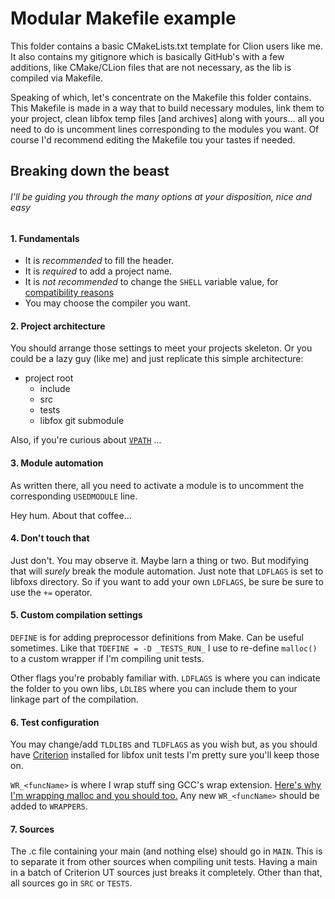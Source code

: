 # Modular Makefile example
This folder contains a basic CMakeLists.txt template for Clion users like me.
It also contains my gitignore which is basically GitHub's with a few additions,
like CMake/CLion files that are not necessary, as the lib is compiled via Makefile.

Speaking of which, let's concentrate on the Makefile this folder contains.
This Makefile is made in a way that to build necessary modules, link them
to your project, clean libfox temp files \[and archives\] along with yours...
all you need to do is uncomment lines corresponding to the modules you want.
Of course I'd recommend editing the Makefile tou your tastes if needed.

## Breaking down the beast
###### I'll be guiding you through the many options at your disposition, nice and easy

#### 1. Fundamentals
  - It is *recommended* to fill the header.
  - It is *required* to add a project name.
  - It is *not recommended* to change the `SHELL` variable value, for
  [compatibility reasons](https://www.gnu.org/software/make/manual/make.html#Makefile-Basics)
  - You may choose the compiler you want.

#### 2. Project architecture
You should arrange those settings to meet your projects skeleton. Or you
could be a lazy guy (like me) and just replicate this simple architecture:
  - project root
    - include
    - src
    - tests
    - libfox git submodule

Also, if you're curious about
[`VPATH`](https://www.gnu.org/software/make/manual/html_node/General-Search.html) ...

#### 3. Module automation
As written there, all you need to activate a module is to uncomment the
corresponding `USEDMODULE` line. 

Hey hum. About that coffee... 
 
#### 4. Don't touch that
Just don't. You may observe it. Maybe larn a thing or two. But modifying
that will *surely* break the module automation. Just note that `LDFLAGS` is
set to libfoxs directory. So if you want to add your own `LDFLAGS`, be sure
be sure to use the `+=` operator.

#### 5. Custom compilation settings
`DEFINE` is for adding preprocessor definitions from Make. Can be useful
sometimes. Like that `TDEFINE = -D _TESTS_RUN_` I use to re-define `malloc()`
to a custom wrapper if I'm compiling unit tests.

Other flags you're probably familiar with.
`LDFLAGS` is where you can indicate the folder to you own libs, `LDLIBS` where
you can include them to your linkage part of the compilation.

#### 6. Test configuration
You may change/add `TLDLIBS` and `TLDFLAGS` as you wish but, as you should
have [Criterion](github.com/Snaipe/Criterion) installed for libfox unit tests
I'm pretty sure you'll keep those on.

`WR_<funcName>` is where I wrap stuff sing GCC's wrap extension. [Here's why
I'm wrapping malloc and you should too.](https://github.com/Snaipe/Criterion/issues/277)
Any new `WR_<funcName>` should be added to `WRAPPERS`.

#### 7. Sources
The .c file containing your main (and nothing else) should go in `MAIN`. This
is to separate it from other sources when compiling unit tests. Having a main
in a batch of Criterion UT sources just breaks it completely.
Other than that, all sources go in `SRC` or `TESTS`.
